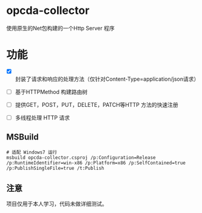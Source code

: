 # opcda-collector

使用原生的Net包构建的一个Http Server 程序


# 功能


- [X] 封装了请求和响应的处理方法（仅针对Content-Type=application/json请求）
- [ ] 基于HTTPMethod 构建路由树
- [ ] 提供GET，POST，PUT，DELETE，PATCH等HTTP 方法的快速注册
- [ ] 多线程处理 HTTP 请求




## MSBuild

```
# 适配 Windows7 运行
msbuild opcda-collector.csproj /p:Configuration=Release /p:RuntimeIdentifier=win-x86 /p:Platform=x86 /p:SelfContained=true /p:PublishSingleFile=true /t:Publish
```

## 注意

项目仅用于本人学习，代码未做详细测试。
